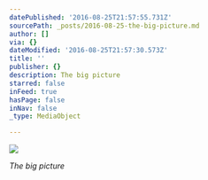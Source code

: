 ```yaml
---
datePublished: '2016-08-25T21:57:55.731Z'
sourcePath: _posts/2016-08-25-the-big-picture.md
author: []
via: {}
dateModified: '2016-08-25T21:57:30.573Z'
title: ''
publisher: {}
description: The big picture
starred: false
inFeed: true
hasPage: false
inNav: false
_type: MediaObject

---
```

![](https://the-grid-user-content.s3-us-west-2.amazonaws.com/f4424135-fd97-4bc8-83d0-27a687de5c44.jpg)

_The big picture_